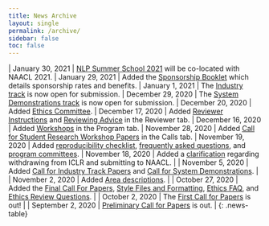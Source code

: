 ```yaml
---
title: News Archive
layout: single
permalink: /archive/
sidebar: false
toc: false
---
```


<style>
.news-table { font-size: .9em; }
.news-table tr td:nth-child(1) { font-weight: bold; }
</style>

| January 30, 2021 | [NLP Summer School 2021](https://ampln.github.io/escuelaverano2021/) will be co-located with NAACL 2021.
| January 29, 2021 | Added the [Sponsorship Booklet](/sponsors/) which details sponsorship rates and benefits.
| January 1, 2021 | The [Industry track](/calls/industry/) is now open for submission.
| December 29, 2020 | The [System Demonstrations track](/calls/demos/) is now open for submission.
| December 20, 2020 | Added [Ethics Committee](/ethics/committee/).
| December 17, 2020 | Added [Reviewer Instructions](/reviewer/instructions/) and [Reviewing Advice](/reviewer/advice/) in the Reviewer tab.
| December 16, 2020 | Added [Workshops](/program/workshops) in the Program tab.
| November 28, 2020 | Added [Call for Student Research Workshop Papers](https://naacl2021-srw.github.io/) in the Calls tab.
| November 19, 2020 | Added [reproducibility checklist](/calls/reproducibility-checklist), [frequently asked questions](/faq), and [program committees](/committees/program).
| November 18, 2020 | Added a [clarification](/calls/papers/#anonymity-period-clarifications) regarding withdrawing from ICLR and submitting to NAACL. |
| November 5, 2020 | Added [Call for Industry Track Papers](/calls/industry/) and [Call for System Demonstrations](/calls/demos/). |
| November 2, 2020 | Added [Area descriptions](/calls/area-descriptions/). |
| October 27, 2020 | Added the [Final Call For Papers](/calls/papers/), [Style Files and Formatting](/calls/style-and-formatting/), [Ethics FAQ](/ethics/faq/), and [Ethics Review Questions](/ethics/review-questions). |
| October 2, 2020 | The [First Call for Papers](/calls/papers/first) is out! |
| September 2, 2020 | [Preliminary Call for Papers](/calls/papers/prelim) is out. |
{: .news-table}
